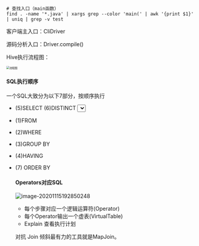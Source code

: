 ```shell
# 查找入口（main函数）
find . -name '*.java' | xargs grep --color 'main(' | awk '{print $1}' | uniq | grep -v test
```

客户端主入口：CliDriver

源码分析入口：Driver.compile()

Hive执行流程图：

<img src="/Users/zhoupengbo/IdeaProjects/myhub/MyNotesMD/Hive/Hive视频学习/Hive2.1源码解析及工业级优化/image-20201115194036944.png" alt="流程图" style="zoom:50%;" />

#### SQL执行顺序

一个SQL大致分为以下7部分，按顺序执行 

- (5)SELECT (6)DISTINCT <select list>

- (1)FROM <table source> 
- (2)WHERE <condition> 
- (3)GROUP BY <group by list> 
- (4)HAVING <having condition> 
- (7) ORDER BY <order by list>

#### Operators对应SQL

![image-20201115192850248](/Users/zhoupengbo/IdeaProjects/myhub/MyNotesMD/Hive/Hive视频学习/Hive2.1源码解析及工业级优化/image-20201115192850248.png)

- 每个步骤对应一个逻辑运算符(Operator) 
- 每个Operator输出一个虚表(VirtualTable)
- Explain 查看执行计划

对抗 Join 倾斜最有力的工具就是MapJoin。

